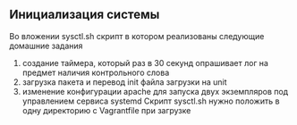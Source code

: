 ## Инициализация системы
Во вложении sysctl.sh скрипт в котором реализованы следующие домашние задания
  1. создание таймера, который раз в 30 секунд опрашивает лог на предмет наличия контрольного слова
  2. загрузка пакета и перевод init файла загрузки на unit
  3. изменение конфигурации apache для запуска двух экземпляров под управлением сервиса systemd
Скрипт sysctl.sh нужно положить в одну директорию с Vagrantfile при загрузке
